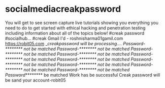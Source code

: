 # socialmediacreakpassword
You will get to see screen capture live tutorials showing you everything you need to do to get started with ethical hacking and penetration testing including information about all of the topics below!
#creak password
#socialhub...
#creak Gmail I'd - roshnisharma01gamil.com
https://robit05.com
__creakpassword will be processing....
Password-******** not be matched
Password-******** not be matched 
Password-******** not be matched
Password-******** not be matched
Password-******** not be matched
Password-******** not be matched
Password-******** not be matched
Password-******** not be matched
Password-******** not be matched
Password-******** not be matched
Password_******** be matched
Work has be successful
Creak password will be sand your account-robit05

